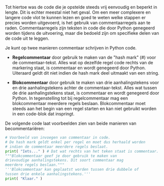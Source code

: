 Tot hiertoe was de code die je opstelde steeds vrij eenvoudig en
beperkt in lengte. Dit is echter meestal niet het geval. 
Om een meer complexere en langere code vlot te kunnen lezen
en goed te weten welke stappen er precies worden uitgevoerd,
is het gebruik van commentaarregels aan te raden.
Commentaarregels zijn teksten in code die door Python genegeerd worden
tijdens de uitvoering, maar die bedoeld zijn om
specifieke delen van de code uit te leggen.

Je kunt op twee manieren commentaar schrijven in Python code.

-   **Regelcommentaar** door gebruik te maken van de "hash mark" (\#) voor
    de commentaar-tekst.
    Alles wat op dezelfde regel code rechts van de markering staat, 
    is commentaar en wordt genegeerd door Python.
    Uiteraard geldt dit niet indien de hash mark deel uitmaakt van een string.

-   **Blokcommentaar** door gebruik te maken van drie aanhalingstekens voor 
    en drie aanhalingstekens achter de commentaar-tekst.
    Alles wat tussen de drie aanhalingstekens staat, is commentaar en 
    wordt genegeerd door Python. In tegenstelling tot bij regelcommentaar
    mag een blokcommentaar meerdere regels beslaan.
    Blokcommentaar moet steeds aan het begin van een regel starten en kan 
    niet gebruikt worden in een code-blok dat inspringt.

De volgende code laat voorbeelden zien van beide manieren van
becommentariëren:

```python
# Voorbeeld van invoegen van commentaar in code.
# De hash mark geldt enkel per regel en moet dus herhaald worden
# indien de commentaar meerdere regels beslaat.
print( "Iets..." ) # Dat wat rechts van het teken staat is commentaar.
"""Blokcommentaar geef je door gebruik te maken van 
drievoudige aanhalingstekens. Dit soort commentaar mag
meerdere regels beslaan.""" 
'''Blokcommentaar kan geplaatst worden tussen drie dubbele of 
tussen drie enkele aanhalingstekens.'''
print( "Klaar." )
```
